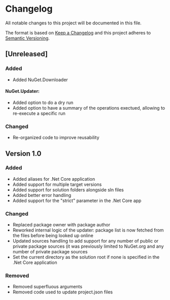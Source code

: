 # Changelog
All notable changes to this project will be documented in this file.

The format is based on [Keep a Changelog](http://keepachangelog.com/en/1.0.0/)
and this project adheres to [Semantic Versioning](http://semver.org/spec/v2.0.0.html).

## [Unreleased]

### Added
- Added NuGet.Downloader
#### NuGet.Updater:
- Added option to do a dry run
- Added option to have a summary of the operations exectued, allowing to re-execute a specific run

### Changed
- Re-organized code to improve reusability

## Version 1.0

### Added
- Added aliases for .Net Core application
- Added support for multiple target versions
- Added support for solution folders alongside sln files
- Added better error handling
- Added support for the "strict" parameter in the .Net Core app

### Changed
- Replaced package owner with package author
- Reworked internal logic of the updater: package list is now fetched from the files before being looked up online
- Updated sources handling to add support for any number of public or private package sources (it was previously limited to NuGet.org and any number of private package sources
- Set the current directory as the solution root if none is specified in the .Net Core application

### Removed
- Removed superfluous arguments
- Removed code used to update project.json files
